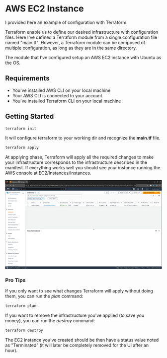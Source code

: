 # AWS EC2 Instance
I provided here an example of configuration with Terraform.

Terraform enable us to define our desired infrastructure with configuration files. Here I've defined a Terraform module from a single configuration file named "main.tf". However, a Terraform module can be composed of multiple configuration, as long as they are in the same directory.

The module that I've configured setup an AWS EC2 instance with Ubuntu as the OS.

## Requirements
  - You've installed AWS CLI on your local machine
  - Your AWS CLI is connected to your account
  - You've installed Terraform CLI on your local machine

## Getting Started 

```sh
terraform init
```
It will configure terraform to your working dir and recognize the **main.tf** file.

```sh
terraform apply
```
At applying phase, Terraform will apply all the required changes to make your infrastructure corresponds to the infrastructure described in the manifest.
If everything works well you should see your instance running the AWS console at EC2/Instances/Instances.

![EC2 shown in console](/res/ec2-in-console.png)

### Pro Tips
If you only want to see what changes Terraform will apply without doing them, you can run the *plan* command:

```sh
terraform plan
```

If you want to remove the infrastructure you've applied (to save you money), you can run the *destroy* command:

```sh
terraform destroy
```
The EC2 instance you've created should be then have a status value noted as "Terminated" (it will later be completely removed for the UI after an hour).
